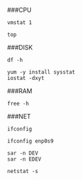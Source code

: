 ###CPU

````
vmstat 1

top
````

###DISK
````
df -h

yum -y install sysstat
iostat -dxyt
````

###RAM
````
free -h
````

###NET
````
ifconfig

ifconfig enp0s9

sar -n DEV
sar -n EDEV

netstat -s
````